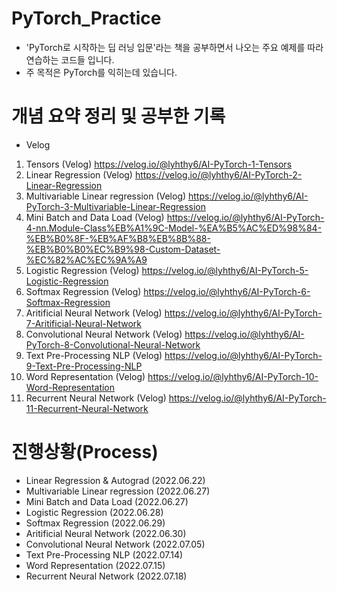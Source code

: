 # PyTorch_Practice
- 'PyTorch로 시작하는 딥 러닝 입문'라는 책을 공부하면서 나오는 주요 예제를 따라 연습하는 코드들 입니다.
- 주 목적은 PyTorch를 익히는데 있습니다.

# 개념 요약 정리 및 공부한 기록
- Velog
1. Tensors (Velog) https://velog.io/@lyhthy6/AI-PyTorch-1-Tensors
2. Linear Regression (Velog) https://velog.io/@lyhthy6/AI-PyTorch-2-Linear-Regression
3. Multivariable Linear regression (Velog) https://velog.io/@lyhthy6/AI-PyTorch-3-Multivariable-Linear-Regression
4. Mini Batch and Data Load (Velog) https://velog.io/@lyhthy6/AI-PyTorch-4-nn.Module-Class%EB%A1%9C-Model-%EA%B5%AC%ED%98%84-%EB%B0%8F-%EB%AF%B8%EB%8B%88-%EB%B0%B0%EC%B9%98-Custom-Dataset-%EC%82%AC%EC%9A%A9
5. Logistic Regression (Velog) https://velog.io/@lyhthy6/AI-PyTorch-5-Logistic-Regression
6. Softmax Regression (Velog) https://velog.io/@lyhthy6/AI-PyTorch-6-Softmax-Regression
7. Aritificial Neural Network (Velog) https://velog.io/@lyhthy6/AI-PyTorch-7-Aritificial-Neural-Network
8. Convolutional Neural Network (Velog) https://velog.io/@lyhthy6/AI-PyTorch-8-Convolutional-Neural-Network
9. Text Pre-Processing NLP (Velog) https://velog.io/@lyhthy6/AI-PyTorch-9-Text-Pre-Processing-NLP
10. Word Representation (Velog) https://velog.io/@lyhthy6/AI-PyTorch-10-Word-Representation
11. Recurrent Neural Network (Velog) https://velog.io/@lyhthy6/AI-PyTorch-11-Recurrent-Neural-Network

# 진행상황(Process)
- Linear Regression & Autograd (2022.06.22)
- Multivariable Linear regression (2022.06.27)
- Mini Batch and Data Load (2022.06.27)
- Logistic Regression (2022.06.28)
- Softmax Regression (2022.06.29)
- Aritificial Neural Network (2022.06.30)
- Convolutional Neural Network (2022.07.05)
- Text Pre-Processing NLP (2022.07.14)
- Word Representation (2022.07.15)
- Recurrent Neural Network (2022.07.18)